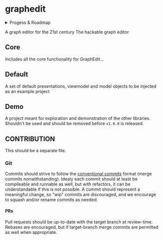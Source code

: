 # graphedit

<details>
  <summary>Progess & Roadmap</summary>

**Progress**
 - [x] Basic graph model implementation
 - [x] Serialization / deserialization of the graph model
 - [x] Create issue on [jdtls](https://github.com/eclipse/eclipse.jdt.ls) repo about not implementing the [progress](https://microsoft.github.io/language-server-protocol/specifications/lsp/3.17/specification/#progress) feature - it's getting a bit annoying to use
 - [x] JFX basics
 - [x] Log4j / Logback
 - [x] BuildConfig
 - [x] Log sink for any type of log message (using log4j's verbosity enum)
 - [x] JFoenix (Nope)
 - [x] MaterialFX <-- Much better library (actively maintained)
 - [x] AtlantaFX <-- Even better, no need for special stuff
 - [x] Set up the core architecture (MVVM)
 - [x] Set up the basic window
   - [x] Tab pane
   - [x] project file explorer
   - [x] graph editor / viewer
   - [x] Toolbar
   - [x] properties / queries pane
   - [x] Log viewer
   - [x] Preloader
   - [x] Text-editable example vertex
   - [x] Project configuration & actual file-browser integration (geproject.json or something like that)
    - [x] Shortcut + Shift + O > file chooser > open project will restart the application and open the project
    - [x] double-clicking a model file will open the model
    - [x] double-clicking a directory will toggle the directory
    - [x] have a keyboard accelerator for new model file (create in selected path - warn if none selected)
 - [x] Get feature parity with H-Uppaal
   - [x] Focus stealing
   - [x] Project search (telescope-like)
   - [x] clickable links
   - [x] Run configurations (will replace engine "integrations")
 - [ ] Code polish and project structure cleanup
   - [x] Separate codebase into projects (yalibs for libraries) [guide](https://central.sonatype.org/publish/publish-gradle/)
     - [x] `yadi`
     - [x] `yaerrors`
     - [x] `yafunc`
     - [x] `yastreamgobbler`
     - [x] `yaundo`
   - [ ] Fix todos
   - [ ] Combined modelling tool
   - [ ] graph editor polish
   - [ ] Tool keybinds
   - [ ] Custom keybinds
   - [ ] Project file pane
     - [ ] Proper fill-out
     - [ ] right-click menu
     - [ ] right-click new > model > type will create a new empty model file of the chosen type (don't open)
 - [ ] Beurocracy Cleanup
   - [ ] A documentation wiki 
   - [ ] Readme polish
   - [ ] Commission a logo
   - [ ] javadoc
   - [ ] Roadmap
   - [ ] Manpages
   - [ ] Changelog
 - [ ] Release `v1.0.0` ([gradle publishing guide](https://www.jetbrains.com/help/space/publish-artifacts-from-a-gradle-project.html))
 - [ ] gitignored Project cache, such as what files did you have open last etc.
 - [ ] Additional Syntaxes
   - [ ] NTTA
   - [ ] HAWK
   - [ ] P/N
   - [ ] TIOA 
 - [ ] Release `v1.1.0`
 - [ ] Trace-traverser & specification
 - [ ] LSP like specification (use docusaurus, or github wiki)
   - [ ] Protobuf specification (that way, you are language agnostic)
   - [ ] Implement `ILsp` / `ILspEngine` interfaces
   - [ ] Lint protobuf specification
   - [ ] Implement `ILint` / `ILinter` interfaces
 - [ ] Release `v1.2.0`
 - [ ] DAP like specification
   - [ ] Protobuf specification (that way, you are language agnostic)
   - [ ] Implement `IDap` / `IDapEngine` interfaces
 - [ ] Release `v1.3.0`
 - [ ] Add plugin API and [LuaJava](https://github.com/gudzpoz/luajava/tree/main)
   - [ ] Rewrite the default "plugins" as a lua plugin. This will simplify the codebase tremendously
 - [ ] Release `v2.0.0`

</details>

A graph editor for the 21st century
The hackable graph editor
 
## Core
Includes all the core functionality for GraphEdit...

## Default
A set of default presentations, viewmodel and model objects to be injected as an example project

## Demo
A project meant for exploration and demonstration of the other libraries. Shouldn't be used and should be removed before `v1.0.0` is released.

## CONTRIBUTION
This should be a separate file.

### Git
Commits should strive to follow the [conventional commits](https://www.conventionalcommits.org/en/v1.0.0/) format (merge commits nonwithstanding). Idealy each commit should at least be compileable and runnable as well, but with refactors, it can be understandable if this is not possible. A commit should represent a meaningful change, so "wip" commits are discouraged, and we encourage to squash and/or rename commits as needed.

#### PRs
Pull requests should be up-to-date with the target branch at review-time. Rebases are encouraged, but if target-branch merge commits are permitted as well when appropriate.

